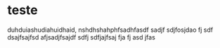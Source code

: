# teste
duhduiashudiahuidhaid,
nshdhshahphfsadhfasdf
sadjf
sdjfosjdao
fj
sdf
dsajfsajfsd
afjsadjfsajdf
sdfj
sdfjajfsaj
fja
fj
asd
jfas
